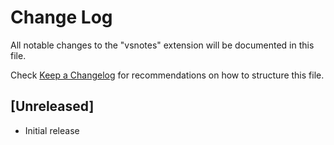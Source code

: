 # Change Log

All notable changes to the "vsnotes" extension will be documented in this file.

Check [Keep a Changelog](http://keepachangelog.com/) for recommendations on how to structure this file.

## [Unreleased]

- Initial release
